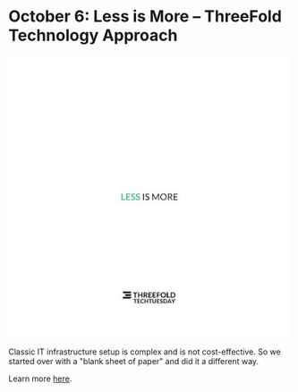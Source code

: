 # October 6: Less is More – ThreeFold Technology Approach

![](img/lessismore.jpg)

Classic IT infrastructure setup is complex and is not cost-effective. So we started over with a "blank sheet of paper" and did it a different way.

Learn more [here](https://wiki2.threefold.io/#/grid_tech_zeropeople).